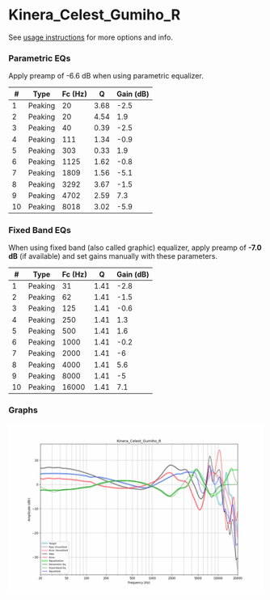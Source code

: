 # Kinera_Celest_Gumiho_R
See [usage instructions](https://github.com/jaakkopasanen/AutoEq#usage) for more options and info.

### Parametric EQs
Apply preamp of -6.6 dB when using parametric equalizer.

|   # | Type    |   Fc (Hz) |    Q |   Gain (dB) |
|-----|---------|-----------|------|-------------|
|   1 | Peaking |        20 | 3.68 |        -2.5 |
|   2 | Peaking |        20 | 4.54 |         1.9 |
|   3 | Peaking |        40 | 0.39 |        -2.5 |
|   4 | Peaking |       111 | 1.34 |        -0.9 |
|   5 | Peaking |       303 | 0.33 |         1.9 |
|   6 | Peaking |      1125 | 1.62 |        -0.8 |
|   7 | Peaking |      1809 | 1.56 |        -5.1 |
|   8 | Peaking |      3292 | 3.67 |        -1.5 |
|   9 | Peaking |      4702 | 2.59 |         7.3 |
|  10 | Peaking |      8018 | 3.02 |        -5.9 |

### Fixed Band EQs
When using fixed band (also called graphic) equalizer, apply preamp of **-7.0 dB** (if available) and set gains manually with these parameters.

|   # | Type    |   Fc (Hz) |    Q |   Gain (dB) |
|-----|---------|-----------|------|-------------|
|   1 | Peaking |        31 | 1.41 |        -2.8 |
|   2 | Peaking |        62 | 1.41 |        -1.5 |
|   3 | Peaking |       125 | 1.41 |        -0.6 |
|   4 | Peaking |       250 | 1.41 |         1.3 |
|   5 | Peaking |       500 | 1.41 |         1.6 |
|   6 | Peaking |      1000 | 1.41 |        -0.2 |
|   7 | Peaking |      2000 | 1.41 |        -6   |
|   8 | Peaking |      4000 | 1.41 |         5.6 |
|   9 | Peaking |      8000 | 1.41 |        -5   |
|  10 | Peaking |     16000 | 1.41 |         7.1 |

### Graphs
![](./Kinera_Celest_Gumiho_R.png)
